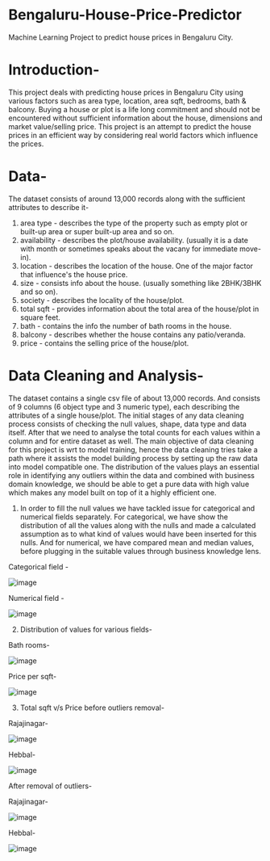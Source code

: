 # Bengaluru-House-Price-Predictor
Machine Learning Project to predict house prices in Bengaluru City.

# Introduction-

This project deals with predicting house prices in Bengaluru City using various factors such as area type, location, area sqft, bedrooms, bath & balcony. Buying a house or plot is a life long commitment and should not be encountered without sufficient information about the house, dimensions and market value/selling price. This project is an attempt to predict the house prices in an efficient way by considering real world factors which influence the prices.

# Data-

The dataset consists of around 13,000 records along with the sufficient attributes to describe it-
1) area type - describes the type of the property such as empty plot or built-up area or super built-up area and so on.
2) availability - describes the plot/house availability. (usually it is a date with month or sometimes speaks about the vacany for immediate move-in).
3) location - describes the location of the house. One of the major factor that influence's the house price.
4) size - consists info about the house. (usually something like 2BHK/3BHK and so on).
5) society - describes the locality of the house/plot.
6) total sqft - provides information about the total area of the house/plot in square feet.
7) bath - contains the info the number of bath rooms in the house.
8) balcony - describes whether the house contains any patio/veranda.
9) price - contains the selling price of the house/plot.

# Data Cleaning and Analysis- 

The dataset contains a single csv file of about 13,000 records. And consists of 9 columns (6 object type and 3 numeric type), each describing the attributes of a single house/plot. The initial stages of any data cleaning process consists of checking the null values, shape, data type and data itself. After that we need to analyse the total counts for each values within a column and for entire dataset as well. The main objective of data cleaning for this project is wrt to model training, hence the data cleaning tries take a path where it assists the model building process by setting up the raw data into model compatible one.
The distribution of the values plays an essential role in identifying any outliers within the data and combined with business domain knowledge, we should be able to get a pure data with high value which makes any model built on top of it a highly efficient one.

1) In order to fill the null values we have tackled issue for categorical and numerical fields separately. For categorical, we have show the distribution of all the values along with the nulls and made a calculated assumption as to what kind of values would have been inserted for this nulls. And for numerical, we have compared mean and median values, before plugging in the suitable values through business knowledge lens.

  Categorical field -
  
  ![image](https://github.com/NaveenST/Bengaluru-House-Price-Predictor/blob/896e14360640766813cf5633ed733ca6677f5be6/Screenshots/Null%20values%20Distribution%20for%20Balcony.png)


  Numerical field -
  
  ![image](https://github.com/NaveenST/Bengaluru-House-Price-Predictor/blob/896e14360640766813cf5633ed733ca6677f5be6/Screenshots/Null%20values%20Distribution%20for%20bath%20rooms.png)
  
2) Distribution of values for various fields-

Bath rooms-

  ![image](https://github.com/NaveenST/Bengaluru-House-Price-Predictor/blob/1c203982de530a9e70523b21a6f80c980c389d6b/Screenshots/Distribution%20of%20Bath%20rooms.png)
  
Price per sqft-

  ![image](https://github.com/NaveenST/Bengaluru-House-Price-Predictor/blob/1c203982de530a9e70523b21a6f80c980c389d6b/Screenshots/Price%20per%20sqft%20distribution.png)
  
  
3) Total sqft v/s Price before outliers removal-

Rajajinagar-

  ![image](https://github.com/NaveenST/Bengaluru-House-Price-Predictor/blob/1c203982de530a9e70523b21a6f80c980c389d6b/Screenshots/Rajajinagar%20total_sqft%20vs%20price.png)
  
Hebbal-

  ![image](https://github.com/NaveenST/Bengaluru-House-Price-Predictor/blob/1c203982de530a9e70523b21a6f80c980c389d6b/Screenshots/Hebbal%20total_sqft%20vs%20price.png)
  
After removal of outliers-

Rajajinagar-

  ![image](https://github.com/NaveenST/Bengaluru-House-Price-Predictor/blob/1c203982de530a9e70523b21a6f80c980c389d6b/Screenshots/Rajajinagar%20total_sqft%20vs%20price(After%20removing%20outliers).png)
  
Hebbal-

  ![image](https://github.com/NaveenST/Bengaluru-House-Price-Predictor/blob/1c203982de530a9e70523b21a6f80c980c389d6b/Screenshots/Hebbal%20total_sqft%20vs%20price(After%20removing%20outliers).png)
  
  
  
  



